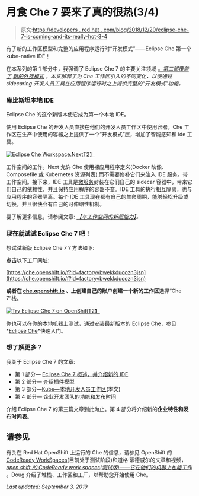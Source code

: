 # 月食 Che 7 要来了真的很热(3/4)

> 原文:[https://developers . red hat . com/blog/2018/12/20/eclipse-che-7-is-coming-and-its-really-hot-3-4](https://developers.redhat.com/blog/2018/12/20/eclipse-che-7-is-coming-and-its-really-hot-3-4)

有了新的工作区模型和完整的应用程序运行时“开发模式”——Eclipse Che 第一个 kube-native IDE！

在本系列的第 1 部分中，我强调了 Eclipse Che 7 的主要关注领域 [*。第二部覆盖了*](https://developers.redhat.com/blog/2018/12/18/eclipse-che-7-coming-part-1/) *[*新的外挂模式*](https://developers.redhat.com/blog/2018/12/19/eclipse-che-7-is-coming-and-its-really-hot-2-4/) 。本文解释了为 Che 工作区引入的不同变化，以便通过 sidecaring 开发人员工具在应用程序运行时之上提供完整的“开发模式”功能。*

### 库比斯坦本地 IDE

Eclipse Che 的这个新版本使它成为第一个本地 IDE。

使用 Eclipse Che 的开发人员直接在他们的开发人员工作区中使用容器。Che 工作区在生产中使用的容器之上提供了一个“开发模式”层，增加了智能感知和 ide 工具。

[![Eclipse Che Workspace.Next](../Images/c12b12ab3011c8a83f4ab60b32d1c72e.png)T2】](https://developers.redhat.com/blog/wp-content/uploads/2018/12/eclipse_che_workspace_next.png)

工作空间的工作。Next 允许 Che 使用裸应用程序定义(Docker 映像、Composefile 或 Kubernetes 资源列表),而不需要修补它们来注入 IDE 服务。带工作空间。接下来，IDE 工具是[微服务](https://developers.redhat.com/topics/microservices/)封装在它们自己的 sidecar 容器中，带来它们自己的依赖性，并且保持应用程序的容器不变。IDE 工具的执行相互隔离，也与应用程序的容器隔离。每个 IDE 工具现在都有自己的生命周期，能够轻松升级或切换，并且很快会有自己的可伸缩性机制。

要了解更多信息，请参阅文章: *[【车工作空间的新超能力】](https://che.eclipse.org/the-new-superpowers-of-che-workspaces-243967a2010)。*

### 现在就试试 Eclipse Che 7 吧！

想试试新版 Eclipse Che 7？方法如下:

**点击**以下工厂网址:

[https://che.openshift.io/f?id=factoryvbwekkducozn3jsn](https://che.openshift.io/f?id=factoryvbwekkducozn3jsn)

**或者在 [che.openshift.io](https://che.openshift.io/) 、**上创建自己的账户**创建一个新的工作区**选择“Che 7”栈。

[![Try Eclipse Che 7 on OpenShift](../Images/a89153020956e7697d95b1b5268eaa90.png)T2】](https://developers.redhat.com/blog/wp-content/uploads/2018/12/che-on-openshift.png)

你也可以在你的本地机器上测试，通过安装最新版本的 Eclipse Che，参见*[Eclipse Che](http://www.eclipse.org/che/docs/#getting-started)*快速入门。

### 想了解更多？

我关于 Eclipse Che 7 的文章:

*   第 1 部分— [Eclipse Che 7 概述，并介绍新的 IDE](https://che.eclipse.org/eclipse-che-7-is-coming-and-its-really-hot-1-4-64d79b75ca02)
*   第 2 部分— [介绍插件模型](https://che.eclipse.org/eclipse-che-7-is-coming-and-its-really-hot-2-4-2e2c6accbff4)
*   第 3 部分—[Kube—本地开发人员工作区](https://developers.redhat.com/blog/2018/12/20/eclipse-che-7-is-coming-and-its-really-hot-3-4/)(本文)
*   第 4 部分— [企业开发团队的功能和发布时间](https://developers.redhat.com/blog/2018/12/21/eclipse-che-7-is-coming-and-its-really-hot-4-4/)

介绍 Eclipse Che 7 的第三篇文章到此为止。第 4 部分将介绍新的**企业特性和发布时间表**。

## 请参见

有关在 Red Hat OpenShift 上运行的 Che 的信息，请参见 OpenShift 的[CodeReady WorkSpaces](https://developers.redhat.com/products/codeready-workspaces/overview)(目前处于测试阶段)和道格·蒂德威尔的文章和视频，[*open shift 的 CodeReady work spaces(测试版)——它在他们的机器上也能工作*](https://developers.redhat.com/blog/2018/12/11/codeready-workspaces-openshift/) 。Doug 介绍了堆栈、工作区和工厂，以帮助您开始使用 Che。

*Last updated: September 3, 2019*